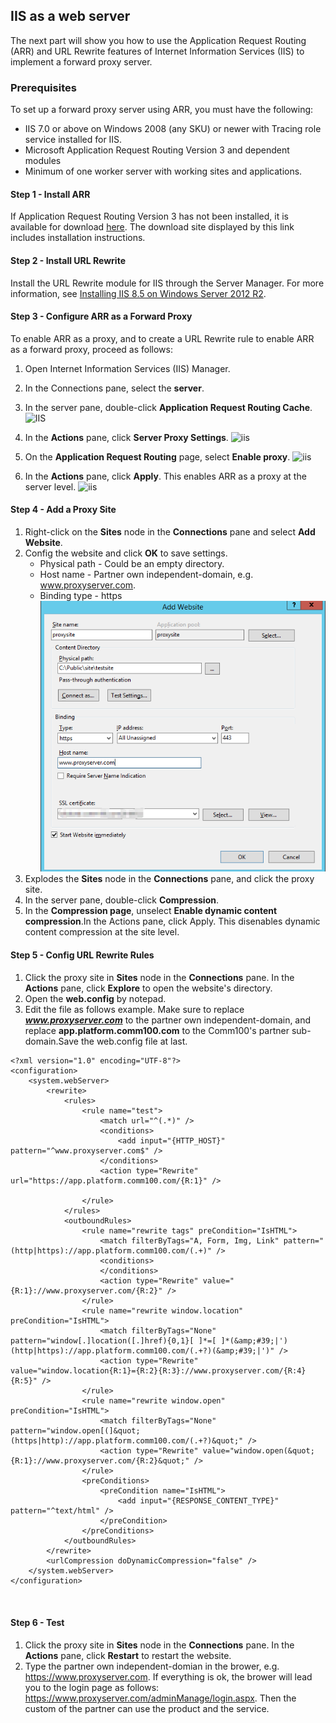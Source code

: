 ## IIS as a web server
The next part will show you how to use the Application Request Routing (ARR) and URL Rewrite features of Internet Information Services (IIS) to implement a forward proxy server.

### Prerequisites
To set up a forward proxy server using ARR, you must have the following:
- IIS 7.0 or above on Windows 2008 (any SKU) or newer with Tracing role service installed for IIS.
- Microsoft Application Request Routing Version 3 and dependent modules
- Minimum of one worker server with working sites and applications.

#### Step 1 - Install ARR
If Application Request Routing Version 3 has not been installed, it is available for download [here](https://www.microsoft.com/en-us/download/details.aspx?id=39715). The download site displayed by this link includes installation instructions.

#### Step 2 - Install URL Rewrite
Install the URL Rewrite module for IIS through the Server Manager. For more information, see [Installing IIS 8.5 on Windows Server 2012 R2](https://docs.microsoft.com/en-us/iis/install/installing-iis-85/installing-iis-85-on-windows-server-2012-r2).

#### Step 3 - Configure ARR as a Forward Proxy
To enable ARR as a proxy, and to create a URL Rewrite rule to enable ARR as a forward proxy, proceed as follows:
1. Open Internet Information Services (IIS) Manager.
2. In the Connections pane, select the **server**.
3. In the server pane, double-click **Application Request Routing Cache**.
![IIS](https://docs.microsoft.com/en-us/iis/extensions/configuring-application-request-routing-arr/creating-a-forward-proxy-using-application-request-routing/_static/image3.jpg)

4. In the **Actions** pane, click **Server Proxy Settings**.
![iis](https://docs.microsoft.com/en-us/iis/extensions/configuring-application-request-routing-arr/creating-a-forward-proxy-using-application-request-routing/_static/image4.jpg)

5. On the **Application Request Routing** page, select **Enable proxy**.
![iis](https://docs.microsoft.com/en-us/iis/extensions/configuring-application-request-routing-arr/creating-a-forward-proxy-using-application-request-routing/_static/image5.jpg)

6. In the **Actions** pane, click **Apply**. This enables ARR as a proxy at the server level.
![iis](https://docs.microsoft.com/en-us/iis/extensions/configuring-application-request-routing-arr/creating-a-forward-proxy-using-application-request-routing/_static/image6.jpg)

#### Step 4 - Add a Proxy Site  
1. Right-click on the **Sites** node in the **Connections** pane and select **Add Website**.
2. Config the website and click **OK** to save settings.
   - Physical path - Could be an empty directory.
   - Host name - Partner own independent-domain, e.g. www.proxyserver.com.
   - Binding type - https   
   ![](https://raw.githubusercontent.com/hypnus1983/LivechatAPI/master/add%20website.png)
3. Explodes the **Sites** node in the **Connections** pane, and click the proxy site.
4. In the server pane, double-click **Compression**.
5. In the **Compression page**, unselect **Enable dynamic content compression**.In the Actions pane, click Apply. This disenables dynamic content compression at the site level.


#### Step 5 - Config URL Rewrite Rules
1. Click the proxy site in **Sites** node in the **Connections** pane. In the **Actions** pane, click **Explore** to open the website's directory.
2. Open the **web.config** by notepad.
3. Edit the file as follows example. Make sure to replace ***www.proxyserver.com*** to the partner own independent-domain, and replace **app.platform.comm100.com** to the Comm100's partner sub-domain.Save the web.config file at last.

```
<?xml version="1.0" encoding="UTF-8"?>
<configuration>
    <system.webServer>
        <rewrite>
            <rules>
                <rule name="test">
                    <match url="^(.*)" />
                    <conditions>
                        <add input="{HTTP_HOST}" pattern="^www.proxyserver.com$" />
                    </conditions>
                    <action type="Rewrite" url="https://app.platform.comm100.com/{R:1}" />

                </rule>
            </rules>
            <outboundRules>
                <rule name="rewrite tags" preCondition="IsHTML">
                    <match filterByTags="A, Form, Img, Link" pattern="(http|https)://app.platform.comm100.com/(.+)" />
                    <conditions>
                    </conditions>
                    <action type="Rewrite" value="{R:1}://www.proxyserver.com/{R:2}" />
                </rule>
                <rule name="rewrite window.location" preCondition="IsHTML">
                    <match filterByTags="None" pattern="window[.]location([.]href){0,1}[ ]*=[ ]*(&amp;#39;|')(http|https)://app.platform.comm100.com/(.+?)(&amp;#39;|')" />
                    <action type="Rewrite" value="window.location{R:1}={R:2}{R:3}://www.proxyserver.com/{R:4}{R:5}" />
                </rule>
                <rule name="rewrite window.open" preCondition="IsHTML">
                    <match filterByTags="None" pattern="window.open[(]&quot;(https|http)://app.platform.comm100.com/(.+?)&quot;" />
                    <action type="Rewrite" value="window.open(&quot;{R:1}://www.proxyserver.com/{R:2}&quot;" />
                </rule>
                <preConditions>
                    <preCondition name="IsHTML">
                        <add input="{RESPONSE_CONTENT_TYPE}" pattern="^text/html" />
                    </preCondition>
                </preConditions>
            </outboundRules>
        </rewrite>
        <urlCompression doDynamicCompression="false" />
    </system.webServer>
</configuration>



```


#### Step 6 - Test
1. Click the proxy site in **Sites** node in the **Connections** pane. In the **Actions** pane, click **Restart** to restart the website.
2. Type the partner own independent-domian in the brower, e.g. https://www.proxyserver.com. If everything is ok, the brower will lead you to the login page as follows: https://www.proxyserver.com/adminManage/login.aspx. Then the custom of the partner can use the product and the service.
